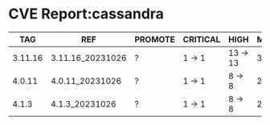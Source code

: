 # CVE Report:cassandra
|   TAG   |       REF        | PROMOTE | CRITICAL |   HIGH   |  MEDIUM  |   LOW    | UNKNOWN |
|---------|------------------|---------|----------|----------|----------|----------|---------|
| 3.11.16 | 3.11.16_20231026 | ?       | 1 -> 1   | 13 -> 13 | 37 -> 37 | 23 -> 23 | 0 -> 0  |
| 4.0.11  | 4.0.11_20231026  | ?       | 1 -> 1   | 8 -> 8   | 22 -> 22 | 27 -> 27 | 0 -> 0  |
| 4.1.3   | 4.1.3_20231026   | ?       | 1 -> 1   | 8 -> 8   | 22 -> 22 | 27 -> 27 | 0 -> 0  |
